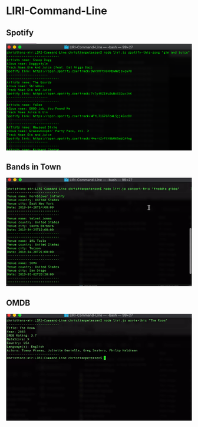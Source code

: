 # LIRI-Command-Line

## Spotify
![spotify demo](https://github.com/cwp132/LIRI-Command-Line/blob/master/spotifycap.png?raw=true)

## Bands in Town
![Bands in town demo](https://github.com/cwp132/LIRI-Command-Line/blob/master/bandscap.png?raw=true)

## OMDB
![OMDB demo](https://github.com/cwp132/LIRI-Command-Line/blob/master/omdbcap.png?raw=true)
